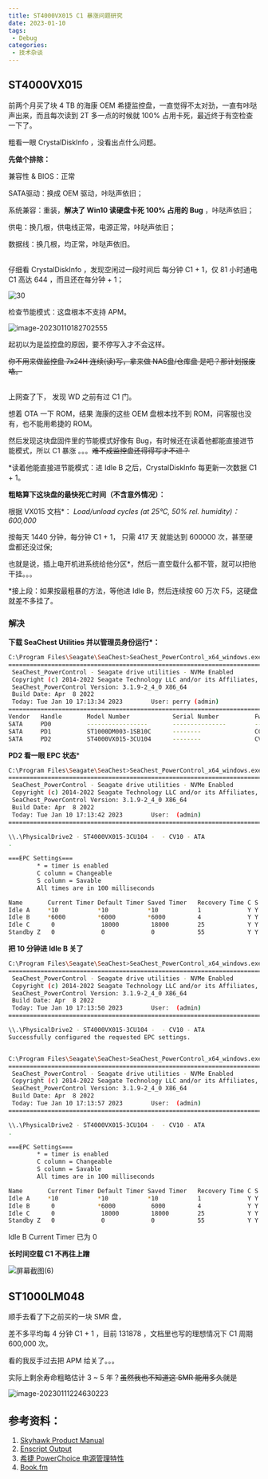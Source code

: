 ```yaml
---
title: ST4000VX015 C1 暴涨问题研究
date: 2023-01-10
tags:
 - Debug
categories:
 - 技术杂谈
---
```



## ST4000VX015

前两个月买了块 4 TB 的海康 OEM 希捷监控盘，一直觉得不太对劲，一直有咔哒声出来，而且每次读到 2T 多一点的时候就 100% 占用卡死，最近终于有空检查一下了。



粗看一眼 CrystalDiskInfo ，没看出点什么问题。

**先做个排除：**

兼容性 & BIOS：正常

SATA驱动：换成 OEM 驱动，咔哒声依旧；

系统兼容：重装，**解决了 Win10 读硬盘卡死 100% 占用的 Bug** ，咔哒声依旧；

供电：换几根，供电线正常，电源正常，咔哒声依旧；

数据线：换几根，均正常，咔哒声依旧。
<br><br>


仔细看 CrystalDiskInfo ，发现空闲过一段时间后 每分钟 C1 + 1，仅 81 小时通电 C1 高达 644 ，而且还在每分钟 + 1；

![30](./debug03.assets/30.png)

检查节能模式：这盘根本不支持 APM。

![image-20230110182702555](./debug03.assets/image-20230110182702555.png)



起初以为是监控盘的原因，要不停写入才不会这样。

~~你不用来做监控盘 7x24H 连续(读)写，拿来做 NAS盘/仓库盘 是吧？那计划报废咯。~~
<br><br>


上网查了下， 发现 WD 之前有过 C1 门。

想着 OTA 一下 ROM，结果 海康的这些 OEM 盘根本找不到 ROM，问客服也没有，也不能用希捷的 ROM。

然后发现这块盘固件里的节能模式好像有 Bug，有时候还在读着他都能直接进节能模式，所以 C1 暴涨 。。。~~难不成监控盘还得得写才不进？~~

\*读着他能直接进节能模式：进 Idle B 之后，CrystalDiskInfo 每更新一次数据 C1 + 1。 



**粗略算下这块盘的最快死亡时间（不含意外情况）：**

根据 VX015 文档\*： *Load/unload cycles (at 25°C, 50% rel. humidity)：600,000*

按每天 1440 分钟，每分钟 C1 + 1， 只需 417 天 就能达到 600000 次，甚至硬盘都还没过保;

也就是说，插上电开机进系统给他分区*，然后一直空载什么都不管，就可以把他干挂。。。

\*接上段：如果按最粗暴的方法，等他进 Idle B，然后连续按 60 万次 F5，这硬盘就差不多挂了。



### 解决

**下载 SeaChest Utilities 并以管理员身份运行\*：**

```bash
C:\Program Files\Seagate\SeaChest>SeaChest_PowerControl_x64_windows.exe -s
==========================================================================================
 SeaChest_PowerControl - Seagate drive utilities - NVMe Enabled
 Copyright (c) 2014-2022 Seagate Technology LLC and/or its Affiliates, All Rights Reserved
 SeaChest_PowerControl Version: 3.1.9-2_4_0 X86_64
 Build Date: Apr  8 2022
 Today: Tue Jan 10 17:13:34 2023        User: perry (admin)
==========================================================================================
Vendor   Handle       Model Number            Serial Number          FwRev
SATA     PD0          -----------------       ---------------        ----
SATA     PD1          ST1000DM003-1SB10C      --------               CC43
SATA     PD2          ST4000VX015-3CU104      --------               CV10
```

**PD2 看一眼 EPC 状态**\*

```bash
C:\Program Files\Seagate\SeaChest>SeaChest_PowerControl_x64_windows.exe -d PD2 --showEPCSettings
==========================================================================================
 SeaChest_PowerControl - Seagate drive utilities - NVMe Enabled
 Copyright (c) 2014-2022 Seagate Technology LLC and/or its Affiliates, All Rights Reserved
 SeaChest_PowerControl Version: 3.1.9-2_4_0 X86_64
 Build Date: Apr  8 2022
 Today: Tue Jan 10 17:13:42 2023        User:  (admin)
==========================================================================================

\\.\PhysicalDrive2 - ST4000VX015-3CU104 -  - CV10 - ATA
.

===EPC Settings===
        * = timer is enabled
        C column = Changeable
        S column = Savable
        All times are in 100 milliseconds

Name       Current Timer Default Timer Saved Timer   Recovery Time C S
Idle A     *10           *10           *10           1             Y Y
Idle B     *6000         *6000         *6000         4             Y Y
Idle C      0             18000         18000        25            Y Y
Standby Z   0             0             0            55            Y Y

```

**把 10 分钟进 Idle B 关了**

```bash
C:\Program Files\Seagate\SeaChest>SeaChest_PowerControl_x64_windows.exe -d PD2 --idle_b disable
==========================================================================================
 SeaChest_PowerControl - Seagate drive utilities - NVMe Enabled
 Copyright (c) 2014-2022 Seagate Technology LLC and/or its Affiliates, All Rights Reserved
 SeaChest_PowerControl Version: 3.1.9-2_4_0 X86_64
 Build Date: Apr  8 2022
 Today: Tue Jan 10 17:13:50 2023        User:  (admin)
==========================================================================================

\\.\PhysicalDrive2 - ST4000VX015-3CU104 -  - CV10 - ATA
Successfully configured the requested EPC settings.


C:\Program Files\Seagate\SeaChest>SeaChest_PowerControl_x64_windows.exe -d PD2 --showEPCSettings
==========================================================================================
 SeaChest_PowerControl - Seagate drive utilities - NVMe Enabled
 Copyright (c) 2014-2022 Seagate Technology LLC and/or its Affiliates, All Rights Reserved
 SeaChest_PowerControl Version: 3.1.9-2_4_0 X86_64
 Build Date: Apr  8 2022
 Today: Tue Jan 10 17:13:57 2023        User:  (admin)
==========================================================================================

\\.\PhysicalDrive2 - ST4000VX015-3CU104 -  - CV10 - ATA
.

===EPC Settings===
        * = timer is enabled
        C column = Changeable
        S column = Savable
        All times are in 100 milliseconds

Name       Current Timer Default Timer Saved Timer   Recovery Time C S
Idle A     *10           *10           *10           1             Y Y
Idle B      0            *6000          6000         4             Y Y
Idle C      0             18000         18000        25            Y Y
Standby Z   0             0             0            55            Y Y
```

Idle B Current Timer 已为 0 



**长时间空载 C1 不再往上蹭**

![屏幕截图(6)](./debug03.assets/screenshot(6).png)





## ST1000LM048

顺手去看了下之前买的一块 SMR 盘，

差不多平均每 4 分钟 C1 + 1 ，目前 131878 ，文档里也写的理想情况下 C1 周期 600,000 次。

看的我反手过去把 APM 给关了。。。

实际上剩余寿命粗略估计 3 ~ 5 年？~~虽然我也不知道这 SMR 能用多久就是~~

![image-20230111224630223](./debug03.assets/image-20230111224630223.png)







## 参考资料：

1. [Skyhawk Product Manual](https://www.seagate.com/files/www-content/product-content/skyhawk/en-us/docs/201370100a.pdf)
2. [Enscript Output](http://support.seagate.com/seachest/SeaChest_Combo_UserGuides.html)
3. [希捷 PowerChoice 电源管理特性](https://www.bilibili.com/read/cv18851043/)
3. [Book.fm](https://www.seagate.com/www-content/product-content/seagate-laptop-fam/barracuda_25/en-us/docs/100807728a.pdf)



